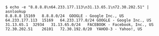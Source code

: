     $ echo -e "8.8.8.8\n64.233.177.113\n31.13.65.1\n72.30.202.51" | asnlookup
    8.8.8.8 15169   8.8.8.0/24  GOOGLE - Google Inc., US
    64.233.177.113  15169   64.233.177.0/24 GOOGLE - Google Inc., US
    31.13.65.1  32934   31.13.65.0/24   FACEBOOK - Facebook, Inc., US
    72.30.202.51    26101   72.30.192.0/20  YAHOO-3 - Yahoo!, US

